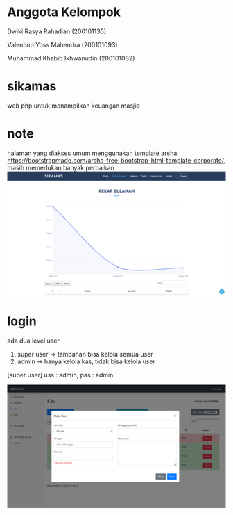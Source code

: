 # Anggota Kelompok 
Dwiki Rasya Rahadian (200101135)

Valentino Yoss Mahendra (200101093)

Muhammad Khabib Ikhwanudin (200101082)

# sikamas
web php untuk menampilkan keuangan masjid

# note
halaman yang diakses umum menggunakan template arsha https://bootstrapmade.com/arsha-free-bootstrap-html-template-corporate/, masih memerlukan banyak perbaikan
![](/pic/umum.png)

# login
ada dua level user
1. super user -> tambahan bisa kelola semua user
2. admin -> hanya kelola kas, tidak bisa kelola user

[super user]
uss : admin,
pas : admin

![](/pic/admin.png)

